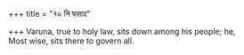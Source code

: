 +++
title = "१० नि षसाद"

+++
Varuna, true to holy law, sits down among his people; he,  
     Most wise, sits there to govern all.